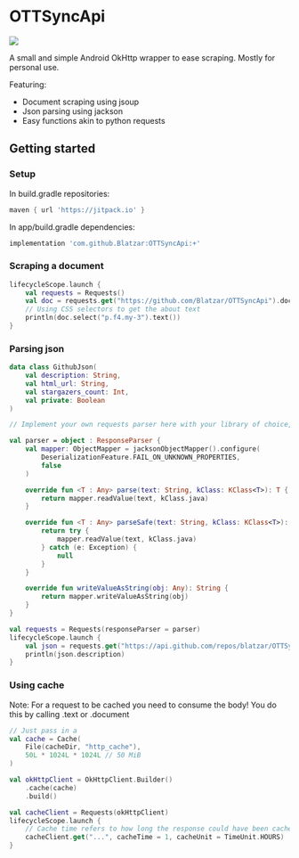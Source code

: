 # OTTSyncApi

[![](https://jitpack.io/v/Blatzar/OTTSyncApi.svg)](https://jitpack.io/#Blatzar/OTTSyncApi)

A small and simple Android OkHttp wrapper to ease scraping. Mostly for personal use.

Featuring:

- Document scraping using jsoup
- Json parsing using jackson
- Easy functions akin to python requests

## Getting started

### Setup

In build.gradle repositories:

```groovy
maven { url 'https://jitpack.io' }
```

In app/build.gradle dependencies:

```groovy
implementation 'com.github.Blatzar:OTTSyncApi:+'
```

### Scraping a document

```kotlin
lifecycleScope.launch {
    val requests = Requests()
    val doc = requests.get("https://github.com/Blatzar/OTTSyncApi").document
    // Using CSS selectors to get the about text
    println(doc.select("p.f4.my-3").text())
}
```

### Parsing json

```kotlin
data class GithubJson(
    val description: String,
    val html_url: String,
    val stargazers_count: Int,
    val private: Boolean
)

// Implement your own requests parser here with your library of choice, this is with jackson :)

val parser = object : ResponseParser {
    val mapper: ObjectMapper = jacksonObjectMapper().configure(
        DeserializationFeature.FAIL_ON_UNKNOWN_PROPERTIES,
        false
    )

    override fun <T : Any> parse(text: String, kClass: KClass<T>): T {
        return mapper.readValue(text, kClass.java)
    }

    override fun <T : Any> parseSafe(text: String, kClass: KClass<T>): T? {
        return try {
            mapper.readValue(text, kClass.java)
        } catch (e: Exception) {
            null
        }
    }

    override fun writeValueAsString(obj: Any): String {
        return mapper.writeValueAsString(obj)
    }
}

val requests = Requests(responseParser = parser)
lifecycleScope.launch {
    val json = requests.get("https://api.github.com/repos/blatzar/OTTSyncApi").parsed<GithubJson>()
    println(json.description)
}
```

### Using cache

Note: For a request to be cached you need to consume the body! You do this by calling .text or .document

```kotlin
// Just pass in a 
val cache = Cache(
    File(cacheDir, "http_cache"),
    50L * 1024L * 1024L // 50 MiB
)

val okHttpClient = OkHttpClient.Builder()
    .cache(cache)
    .build()

val cacheClient = Requests(okHttpClient)
lifecycleScope.launch {
    // Cache time refers to how long the response could have been cached for 
    cacheClient.get("...", cacheTime = 1, cacheUnit = TimeUnit.HOURS)
}
```
